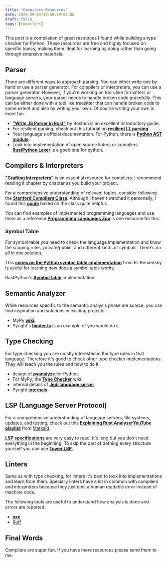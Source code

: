 ```yaml
---
title: "Compilers Resources"
date: 2023-09-15T19:50:19+02:00
draft: false
tags: [compilers] 
---
```


This post is a compilation of great resources I found while building a type checker for Python. 
These resources are free and highly focused on specific topics, making them ideal for learning by doing rather than going through extensive materials.

## Parser

There are different ways to approach parsing. You can either write one by hand or use a parser generator.
For compilers or interpreters, you can use a parser generator.
However, if you're working on tools like formatters or language servers, your parser needs to handle broken code gracefully. This can be either done with a tool like treesitter that can handle broken code to some extent and also by writing your own. Of course writing your own is more fun.

- [**"Write JS Parser in Rust"**](https://boshen.github.io/javascript-parser-in-rust/) by Boshen is an excellent introductory guide.
- For resilient parsing, check out this tutorial on [**resilient LL parsing**](https://matklad.github.io/2023/05/21/resilient-ll-parsing-tutorial.html).
- Your language's official documentation. For Python, there is [**Python AST module**](https://docs.python.org/3/library/ast.html).
- Look into implementation of open source linters or compilers. [**RustPython Lexer**](https://github.com/RustPython/Parser/blob/main/parser/src/lexer.rs) is a good one for python.

## Compilers & Interpreters

[**"Crafting Interpreters"**](https://craftinginterpreters.com/) is an essential resource for compilers. I recommend reading it chapter by chapter as you build your project.

For a comprehensive understanding of relevant topics, consider following the [**Stanford Compilers Class**](http://openclassroom.stanford.edu/MainFolder/CoursePage.php?course=Compilers). Although I haven't watched it personally, I found this [**guide**](https://pgrandinetti.github.io/compilers/) based on the class quite helpful.

You can find examples of implemented programming languages and use them as a reference 
[**Programming Languages Zoo**](https://plzoo.andrej.com/language/poly.html) is one resource for this.

### Symbol Table

For symbol table you need to check the language implementation and know the scoping rules, private/public, and different kinds of symbols. There's no all in one solution.

This [**series on the Python symbol table implementation**](https://eli.thegreenplace.net/2010/09/18/python-internals-symbol-tables-part-1/)
from Eli Bendersky is useful for learning how does a symbol table works.

RustPython's [**SymbolTable**](https://rustpython.github.io/website/rustpython_compiler/symboltable/struct.SymbolTable.html) implementation.


## Semantic Analyzer

While resources specific to the semantic analysis phase are scarce, you can find inspiration and solutions in existing projects:

- MyPy [**wiki**](https://github.com/python/mypy/wiki/Semantic-Analyzer).
- Pyright's [**binder.ts**](https://github.com/microsoft/pyright/blob/eb98cdda4ecfb4d2ce2fb1d4b9ce7848ab439c32/packages/pyright-internal/src/analyzer/binder.ts) is an example of you would do it.

## Type Checking

For type checking you are mostly interested in the type rules in that language.
Therefore it's good to check other type checker implementations.
They will teach you the rules and how to do it.

- design of [**pyanalyze**](https://github.com/quora/pyanalyze/blob/master/docs/design.md) for Python.
- For MyPy, the [**Type Checker**](https://github.com/python/mypy/wiki/Type-Checker) wiki.
- internal details of [**Jedi language server**](https://github.com/quora/pyanalyze/blob/master/docs/design.md).
- Pyright [**internals**](https://github.com/microsoft/pyright/blob/main/docs/internals.md)

## LSP (Language Server Protocol)

For a comprehensive understanding of language servers, file systems, updates, and testing, check out this [**Explaining Rust AnalyzerYouTube playlist**](https://www.youtube.com/playlist?list=PLhb66M_x9UmrqXhQuIpWC5VgTdrGxMx3y) from [Matkald](https://matklad.github.io/).

[**LSP specifications**](https://microsoft.github.io/language-server-protocol/specifications/lsp/3.17/specification/) are very easy to read. It's long but you don't need everything in the beginning.
To skip the part of defning every structure yourself you can use [**Tower LSP**](https://github.com/ebkalderon/tower-lsp).

## Linters

Same as with type checking, for linters it's best to look into implementations and learn from them.
Specially linters have a lot in common with compilers and interpreters because they just emit a human readable error instead of machine code.

The following tools are useful to understand how analysis is done and errors are reported:
- [**oxc**](https://github.com/web-infra-dev/oxc)
- [Ruff](https://github.com/astral-sh/ruff)


## Final Words

Compilers are super fun. If you have more resources please send them to me.

